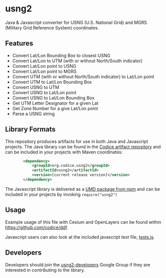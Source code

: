 <!--
Copyright (c) 2009 Larry Moore, larmoor@gmail.com
              2014 Mike Adair, Richard Greenwood, Didier Richard, Stephen Irons, Olivier Terral and Calvin Metcalf (proj4js)
              2018 Codice Foundation
Released under the MIT License; see
http://www.opensource.org/licenses/mit-license.php
or http://en.wikipedia.org/wiki/MIT_License

Permission is hereby granted, free of charge, to any person
obtaining a copy of this software and associated documentation
files (the "Software"), to deal in the Software without
restriction, including without limitation the rights to use,
copy, modify, merge, publish, distribute, sublicense, and/or sell
copies of the Software, and to permit persons to whom the
Software is furnished to do so, subject to the following
conditions:

The above copyright notice and this permission notice shall be
included in all copies or substantial portions of the Software.

THE SOFTWARE IS PROVIDED "AS IS", WITHOUT WARRANTY OF ANY KIND,
EXPRESS OR IMPLIED, INCLUDING BUT NOT LIMITED TO THE WARRANTIES
OF MERCHANTABILITY, FITNESS FOR A PARTICULAR PURPOSE AND
NONINFRINGEMENT. IN NO EVENT SHALL THE AUTHORS OR COPYRIGHT
HOLDERS BE LIABLE FOR ANY CLAIM, DAMAGES OR OTHER LIABILITY,
WHETHER IN AN ACTION OF CONTRACT, TORT OR OTHERWISE, ARISING
FROM, OUT OF OR IN CONNECTION WITH THE SOFTWARE OR THE USE OR
OTHER DEALINGS IN THE SOFTWARE.
-->
# usng2
Java & Javascript converter for USNG (U.S. National Grid) and MGRS (Military Grid Reference System)
coordinates.

## Features
 * Convert Lat/Lon Bounding Box to closest USNG
 * Convert Lat/Lon to UTM (with or without North/South indicator)
 * Convert Lat/Lon point to USNG
 * Convert Lat/Lon point to MGRS
 * Convert UTM (with or without North/South indicator) to Lat/Lon point
 * Convert UTM to Lat/Lon Bounding Box
 * Convert USNG to UTM
 * Convert USNG to Lat/Lon point
 * Convert USNG to Lat/Lon Bounding Box
 * Get UTM Letter Designator for a given Lat
 * Get Zone Number for a give Lat/Lon point
 * Parse a USNG string

## Library Formats
This repository produces artifacts for use in both Java and Javascript projects.
The Java library can be found in the [Codice artifact repository](artifacts.codice.org)
and can be included in your projects with Maven coordinates:
```xml
        <dependency>
            <groupId>org.codice.usng2</groupId>
            <artifactId>usng2</artifactId>
            <version>[current release version]</version>
        </dependency>
```

The Javascript library is delivered as a [UMD package from npm](https://www.npmjs.com/package/usng2)
and can be included in your projects by invoking `require("usng2")`

## Usage
Example usage of this file with Cesium and OpenLayers can be found within https://github.com/codice/ddf.

Javascript users can also look at the included javascript test file,
[tests.js](https://github.com/codice/usng2/blob/master/js-test/tests/tests.js).

## Developers
Developers should join the [usng2-developers](https://groups.google.com/forum/#!forum/usng2-developers)
Google Group if they are interested in contributing to the library.